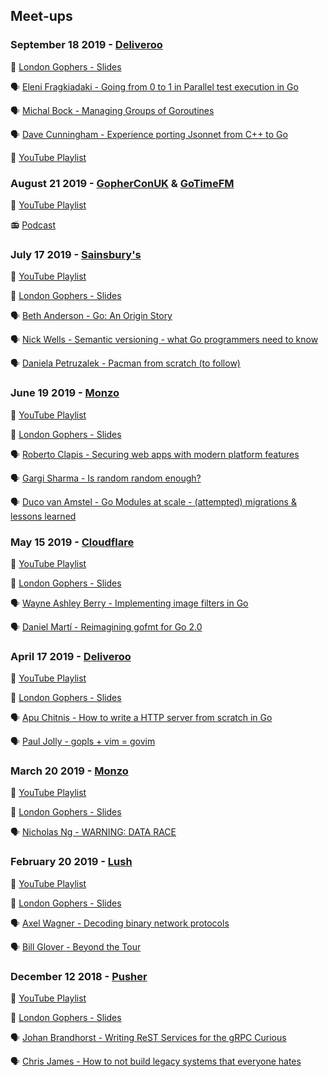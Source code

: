 ## Meet-ups

### September 18 2019 - [Deliveroo](https://deliveroo.co.uk)

📔 [London Gophers - Slides](https://docs.google.com/presentation/d/e/2PACX-1vSdrDce5gyKwgVJldo1tkStTVFfoBEaHhg9Rs50iCSzBEFv95D8p1yjw1mjsv3FVvSHOzj9AbWmGADQ/pub)

🗣 [Eleni Fragkiadaki - Going from 0 to 1 in Parallel test execution in Go](https://docs.google.com/presentation/d/e/2PACX-1vQZd-XSsiSkMrx4U7nVJAjyGFI3RNR3s3PgK07-OfOfCkbRu_7bG_7rcJ9y5JkPwFL_s9CDP-2HBIzu/pub)

🗣 [Michal Bock - Managing Groups of Goroutines](https://talks.godoc.org/github.com/SpeedyCoder/talks/gogroups/groups.slide#1)

🗣 [Dave Cunningham - Experience porting Jsonnet from C++ to Go](https://docs.google.com/presentation/d/e/2PACX-1vT0Ro-kiJehXMWCPqGSNsxed4i3aCHybOiaSo7C2E-5XiuKAW5htR7-jtE-v3xuBOFot4gi9MnOlEib/pub)

🎥 [YouTube Playlist](https://www.youtube.com/watch?v=5xxZqtJPQ_I&list=PL8QGElREVyDD4_3fci3u_QZ7TvsW6J1eF)

### August 21 2019 - [GopherConUK](https://www.gophercon.co.uk/) & [GoTimeFM](https://changelog.com/gotime)

🎥 [YouTube Playlist](https://www.youtube.com/watch?v=g8BD-0rIRN4)

📻 [Podcast](https://changelog.com/news/4rMQ/visit)

### July 17 2019 - [Sainsbury's](https://www.sainsburys.co.uk/)

🎥 [YouTube Playlist](https://www.youtube.com/watch?v=OElOVVvPmLc&list=PL8QGElREVyDDD0ZMYGJoq3YnQeDzUzwtX)

📔 [London Gophers - Slides](https://docs.google.com/presentation/d/e/2PACX-1vSdVuiYmZcIAQDbV3Q-Kio3gR44VNT01xm9MvKnfGgC20mAUecwH2uNGVFN74_4kkUZzJgd35KHjDlg/pub)

🗣 [Beth Anderson - Go: An Origin Story](https://docs.google.com/presentation/d/e/2PACX-1vT7mcAj97QKVuLIZpG4-n6P6ozEmuuF8CclGQvTyJrgYBGTR5BuRsjdLng66JjIpSvFxmvMlL3ayNiw/pub)

🗣 [Nick Wells - Semantic versioning - what Go programmers need to know](https://talks.godoc.org/github.com/nickwells/presentations/semver.slide#1)

🗣 [Daniela Petruzalek - Pacman from scratch (to follow)](https://docs.google.com/presentation/d/e/2PACX-1vSxfpqZerJXYoPwtArNsQziPxpgCq5SvdSNcG4Z3UlxOXDRNtMLergbUJRfSSrZawd--Wv5ZxgaAGhf/pub)

### June 19 2019 - [Monzo](https://monzo.com)

🎥 [YouTube Playlist](https://www.youtube.com/watch?v=wvdE0M8UEEQ&list=PL8QGElREVyDCmYhUr65OCtWQRdltb-Khs)

📔 [London Gophers - Slides](https://docs.google.com/presentation/d/e/2PACX-1vRRagNyZuiF7Jb4mV3rEis3Rbku2nJZzE_0uTyQpHcw12DJY9nPITmdB2YSMUZ1_IOMK9wfyRUdqKeX/pub)

🗣 [Roberto Clapis - Securing web apps with modern platform features](https://docs.google.com/presentation/d/1E-PHo0lb76TnRZ26TX_OW9kGrUv9Epo2hWb1Qt7aW7Q/edit)

🗣 [Gargi Sharma - Is random random enough?](https://docs.google.com/presentation/d/e/2PACX-1vT1OXZaFk_1SHoBQkD_PUUa84GfOOw6hOzvZniuyEb3BwT-EfyzSjKUNaSTqWlU4VFxwHxzpf4f6LVl/pub)

🗣 [Duco van Amstel - Go Modules at scale - (attempted) migrations & lessons learned](https://docs.google.com/presentation/d/e/2PACX-1vQmXjacOE8u8wxYSS47-ifQG7Ej6_VI51DexEN_4ouvWtis6Y_dGiNaUltdJksTY5wm7Kf1e3AX0ofz/pub)

### May 15 2019 - [Cloudflare](https://www.cloudflare.com)

🎥 [YouTube Playlist](https://www.youtube.com/playlist?list=PL8QGElREVyDDhAIdO6Dj2fH-l1R4bMqfY)

📔 [London Gophers - Slides](https://docs.google.com/presentation/d/e/2PACX-1vQZ5MDfptAI2U7VTDmqZEU7Qrkkpeu-DZh0h_oXXLo_1GV3dGLMMJUkq_N12PCeRUwvBKMCsq29iTA_/pub)

🗣 [Wayne Ashley Berry - Implementing image filters in Go](https://docs.google.com/presentation/d/e/2PACX-1vSOI-UerMVbBe73OtLLh7bJoE2xgRoG7hUluzZ12XN3A8XD70SqtPaQ5doO699QtdFn6DqZlPIdVczy/pub)

🗣 [Daniel Martí - Reimagining gofmt for Go 2.0](https://docs.google.com/presentation/d/e/2PACX-1vQwj8Zf9TEeqSazY0nSObZt6cNgukUdl15PameXJRhjkU1vtdGB4AApy2NChyMwdqMxkyMfmIyHHO0c/pub)

### April 17 2019 - [Deliveroo](https://deliveroo.co.uk)

🎥 [YouTube Playlist](https://www.youtube.com/watch?v=fT1kOV1qUOc&list=PL8QGElREVyDDsxb-yLfiK_naVAQ4grt_w)

📔 [London Gophers - Slides](https://docs.google.com/presentation/d/e/2PACX-1vQV3G_Q1fbwNCCdNJr2OZwnhDvQCdzzkjhGZSFE0flqRiziSjI7kDADjPEBPXBRNC5d-5ua7_JPV3Oj/pub?slide=id.p2)

🗣 [Apu Chitnis - How to write a HTTP server from scratch in Go](https://docs.google.com/presentation/d/1N84bBjleOwaBhQs5mBzn9yots5AgjWpaYXx6xF2Ma5k/edit#slide=id.p)

🗣 [Paul Jolly - gopls + vim = govim](https://talks.godoc.org/github.com/myitcv/talks/2019-04-25-govim-vim-london/main.slide#1)

### March 20 2019 - [Monzo](https://monzo.com)

🎥 [YouTube Playlist](https://www.youtube.com/watch?v=Q8Aj9_UB8Io&list=PL8QGElREVyDAMl291aMVxBZNNvqkswoD4)

📔 [London Gophers - Slides](https://docs.google.com/presentation/d/e/2PACX-1vSUlMIHkfzKaJFDIacrkOvm-SzMnjIJcuZgxTxTmU_Y3MvMi59Wgv_i2eyY_yqGUNcI7Y5hLwMa90yj/pub?slide=id.p2)

🗣 [Nicholas Ng - WARNING: DATA RACE](http://gotalks.nickng.io/londongophers-mar19.slide#1)

### February 20 2019 - [Lush](https://uk.lush.com/)

🎥 [YouTube Playlist](https://www.youtube.com/watch?v=YbLwiKH88jw&list=PL8QGElREVyDBljpSyqaf0iA2TBJHAkawO)

📔 [London Gophers - Slides](https://docs.google.com/presentation/d/e/2PACX-1vSK__qEBoBYp0EJC8NDzBg4KlxLJpKFn9_IA5Z6_OX1LEf3TvvnOnY5-vSbAh53HwIyijDXIFNQJH9d/pub)

🗣 [Axel Wagner - Decoding binary network protocols](https://blog.myitcv.io/gopherjs_examples_sites/present/?url=https://raw.githubusercontent.com/Merovius/go-talks/master/2019-02_london_gophers/decoding.slide&hideAddressBar=true)

🗣 [Bill Glover - Beyond the Tour](https://billglover.me/talks/20190220_LondonGophers_BeyondTheTour.pdf)

### December 12 2018 - [Pusher](https://pusher.com)

🎥 [YouTube Playlist](https://www.youtube.com/watch?v=mTJjj84sBmo&list=PL8QGElREVyDDl9M50hdDmugG-OizMbfiy)

📔 [London Gophers - Slides](https://docs.google.com/presentation/d/e/2PACX-1vQESrkuBFkjl4R8yDQa_SARKTdKxxJ7230bNUQwCKeK5ZkBFg3hfttUhH_cFfhkJx6W8FeQWmXJHy_J/pub)

🗣 [Johan Brandhorst - Writing ReST Services for the gRPC Curious](https://talks.godoc.org/github.com/johanbrandhorst/presentations/gateway/gateway.slide#1)

🗣 [Chris James - How to not build legacy systems that everyone hates](https://docs.google.com/presentation/d/1wTV0Y5XYA-bo7gzj7x0541qJJ4eSbVa0jvq-DCJVttA/edit#slide=id.g4975be6fe1_0_0)
